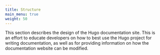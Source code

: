 ```yaml
---
title: Structure
main_menu: true
weight: 50
---
```


This section describes the design of the Hugo documentation site.
This is an effort to educate developers on how to best use the Hugo project for writing documentation, as well as for providing information on how the documentation website can be modified.
